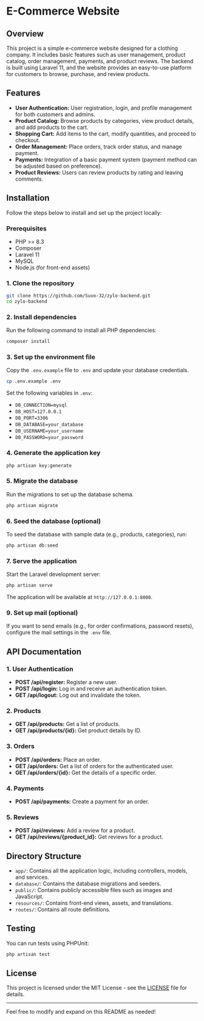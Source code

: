 
# E-Commerce Website

## Overview

This project is a simple e-commerce website designed for a clothing company. It includes basic features such as user management, product catalog, order management, payments, and product reviews. The backend is built using Laravel 11, and the website provides an easy-to-use platform for customers to browse, purchase, and review products.

## Features

- **User Authentication:** User registration, login, and profile management for both customers and admins.
- **Product Catalog:** Browse products by categories, view product details, and add products to the cart.
- **Shopping Cart:** Add items to the cart, modify quantities, and proceed to checkout.
- **Order Management:** Place orders, track order status, and manage payment.
- **Payments:** Integration of a basic payment system (payment method can be adjusted based on preference).
- **Product Reviews:** Users can review products by rating and leaving comments.

## Installation

Follow the steps below to install and set up the project locally:

### Prerequisites

- PHP >= 8.3
- Composer
- Laravel 11
- MySQL
- Node.js (for front-end assets)

### 1. Clone the repository

```bash
git clone https://github.com/Suvo-32/zylo-backend.git
cd zylo-backend
```

### 2. Install dependencies

Run the following command to install all PHP dependencies:

```bash
composer install
```

### 3. Set up the environment file

Copy the `.env.example` file to `.env` and update your database credentials.

```bash
cp .env.example .env
```

Set the following variables in `.env`:

- `DB_CONNECTION=mysql`
- `DB_HOST=127.0.0.1`
- `DB_PORT=3306`
- `DB_DATABASE=your_database`
- `DB_USERNAME=your_username`
- `DB_PASSWORD=your_password`

### 4. Generate the application key

```bash
php artisan key:generate
```

### 5. Migrate the database

Run the migrations to set up the database schema.

```bash
php artisan migrate
```

### 6. Seed the database (optional)

To seed the database with sample data (e.g., products, categories), run:

```bash
php artisan db:seed
```

### 7. Serve the application

Start the Laravel development server:

```bash
php artisan serve
```

The application will be available at `http://127.0.0.1:8000`.

### 9. Set up mail (optional)

If you want to send emails (e.g., for order confirmations, password resets), configure the mail settings in the `.env` file.

## API Documentation

### 1. User Authentication

- **POST /api/register:** Register a new user.
- **POST /api/login:** Log in and receive an authentication token.
- **GET /api/logout:** Log out and invalidate the token.

### 2. Products

- **GET /api/products:** Get a list of products.
- **GET /api/products/{id}:** Get product details by ID.

### 3. Orders

- **POST /api/orders:** Place an order.
- **GET /api/orders:** Get a list of orders for the authenticated user.
- **GET /api/orders/{id}:** Get the details of a specific order.

### 4. Payments

- **POST /api/payments:** Create a payment for an order.

### 5. Reviews

- **POST /api/reviews:** Add a review for a product.
- **GET /api/reviews/{product_id}:** Get reviews for a product.

## Directory Structure

- `app/`: Contains all the application logic, including controllers, models, and services.
- `database/`: Contains the database migrations and seeders.
- `public/`: Contains publicly accessible files such as images and JavaScript.
- `resources/`: Contains front-end views, assets, and translations.
- `routes/`: Contains all route definitions.

## Testing

You can run tests using PHPUnit:

```bash
php artisan test
```

## License

This project is licensed under the MIT License - see the [LICENSE](LICENSE) file for details.

---

Feel free to modify and expand on this README as needed!
